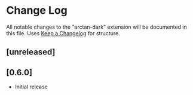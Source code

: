 # Change Log

All notable changes to the "arctan-dark" extension will be documented in this file.  Uses [Keep a Changelog](http://keepachangelog.com/) for structure.

## [unreleased]

## [0.6.0]

- Initial release
